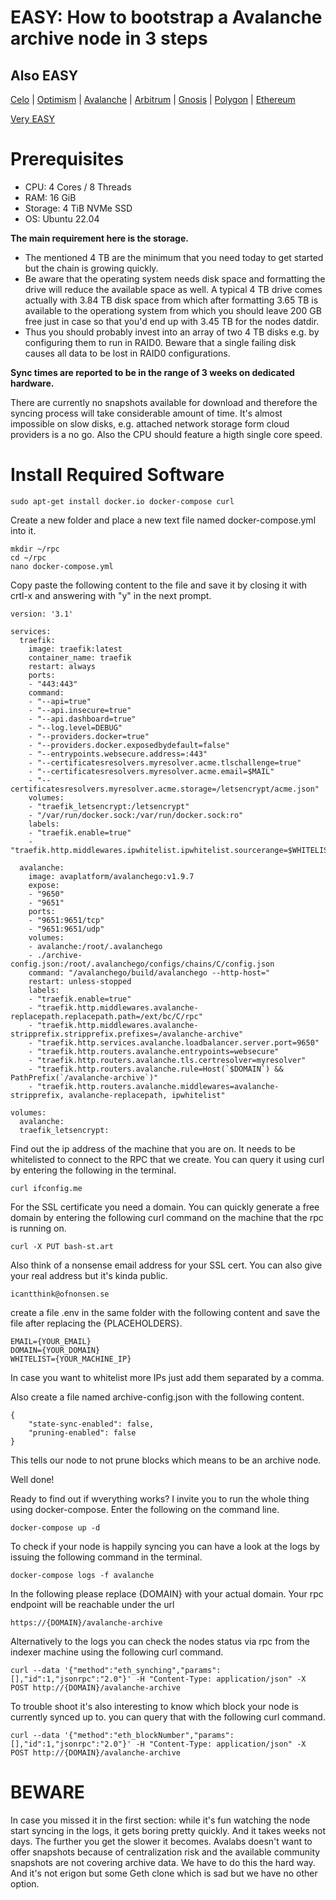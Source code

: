 EASY: How to bootstrap a Avalanche archive node in 3 steps
====

Also EASY
------

[Celo](howto-celo-archive.md) | [Optimism](howto-optimism-archive.md) | [Avalanche](howto-avalanche-archive.md) | [Arbitrum](howto-arbitrum-archive.md) | [Gnosis](http://rpc.bash-st.art) | [Polygon](howto-polygon-archive.md) | [Ethereum](http://rpc.bash-st.art)

[Very EASY](http://rpc.bash-st.art)


Prerequisites
====

* CPU: 4 Cores / 8 Threads
* RAM: 16 GiB
* Storage: 4 TiB NVMe SSD
* OS: Ubuntu 22.04

**The main requirement here is the storage.**

* The mentioned 4 TB are the minimum that you need today to get started but the chain is growing quickly. 
* Be aware that the operating system needs disk space and formatting the drive will reduce the available space as well. A typical 4 TB drive comes actually with 3.84 TB disk space from which after formatting 3.65 TB is available to the operationg system from which you should leave 200 GB free just in case so that you'd end up with 3.45 TB for the nodes datdir. 
* Thus you should probably invest into an array of two 4 TB disks e.g. by configuring them to run in RAID0. Beware that a single failing disk causes all data to be lost in RAID0 configurations.

**Sync times are reported to be in the range of 3 weeks on dedicated hardware.**

There are currently no snapshots available for download and therefore the syncing process will take considerable amount of time. It's almost impossible on slow disks, e.g. attached network storage form cloud providers is a no go. Also the CPU should feature a higth single core speed. 


Install Required Software
===

	sudo apt-get install docker.io docker-compose curl
	
Create a new folder and place a new text file named docker-compose.yml into it.

	mkdir ~/rpc
	cd ~/rpc
	nano docker-compose.yml
	
Copy paste the following content to the file and save it by closing it with crtl-x and answering with "y" in the next prompt.

```
version: '3.1'

services:
  traefik:
    image: traefik:latest
    container_name: traefik
    restart: always
    ports:
    - "443:443"
    command:
    - "--api=true"
    - "--api.insecure=true"
    - "--api.dashboard=true"
    - "--log.level=DEBUG"
    - "--providers.docker=true"
    - "--providers.docker.exposedbydefault=false"
    - "--entrypoints.websecure.address=:443"
    - "--certificatesresolvers.myresolver.acme.tlschallenge=true"
    - "--certificatesresolvers.myresolver.acme.email=$MAIL"
    - "--certificatesresolvers.myresolver.acme.storage=/letsencrypt/acme.json"
    volumes:
    - "traefik_letsencrypt:/letsencrypt"
    - "/var/run/docker.sock:/var/run/docker.sock:ro"
    labels:
    - "traefik.enable=true"
    - "traefik.http.middlewares.ipwhitelist.ipwhitelist.sourcerange=$WHITELIST"

  avalanche:
    image: avaplatform/avalanchego:v1.9.7
    expose:
    - "9650"
    - "9651"
    ports:
    - "9651:9651/tcp"
    - "9651:9651/udp"
    volumes:
    - avalanche:/root/.avalanchego
    - ./archive-config.json:/root/.avalanchego/configs/chains/C/config.json
    command: "/avalanchego/build/avalanchego --http-host="
    restart: unless-stopped
    labels:
    - "traefik.enable=true"
    - "traefik.http.middlewares.avalanche-replacepath.replacepath.path=/ext/bc/C/rpc"
    - "traefik.http.middlewares.avalanche-stripprefix.stripprefix.prefixes=/avalanche-archive"
    - "traefik.http.services.avalanche.loadbalancer.server.port=9650"
    - "traefik.http.routers.avalanche.entrypoints=websecure"
    - "traefik.http.routers.avalanche.tls.certresolver=myresolver"
    - "traefik.http.routers.avalanche.rule=Host(`$DOMAIN`) && PathPrefix(`/avalanche-archive`)"
    - "traefik.http.routers.avalanche.middlewares=avalanche-stripprefix, avalanche-replacepath, ipwhitelist"

volumes:
  avalanche:
  traefik_letsencrypt:
```


Find out the ip address of the machine that you are on. It needs to be whitelisted to connect to the RPC that we create. You can query it using curl by entering the following in the terminal.

	curl ifconfig.me
	
For the SSL certificate you need a domain. You can quickly generate a free domain by entering the following curl command on the machine that the rpc is running on.

	curl -X PUT bash-st.art

Also think of a nonsense email address for your SSL cert. You can also give your real address but it's kinda public.

	icantthink@ofnonsen.se

create a file .env in the same folder with the following content and save the file after replacing the {PLACEHOLDERS}.

	EMAIL={YOUR_EMAIL}
	DOMAIN={YOUR_DOMAIN}
	WHITELIST={YOUR_MACHINE_IP}

In case you want to whitelist more IPs just add them separated by a comma.

Also create a file named archive-config.json with the following content.

	{
		"state-sync-enabled": false,
		"pruning-enabled": false
	}

This tells our node to not prune blocks which means to be an archive node.


Well done!


Ready to find out if wverything works? I invite you to run the whole thing using docker-compose. Enter the following on the command line.

	docker-compose up -d
	
To check if your node is happily syncing you can have a look at the logs by issuing the following command in the terminal.

	docker-compose logs -f avalanche

In the following please replace {DOMAIN} with your actual domain. Your rpc endpoint will be reachable under the url 

	https://{DOMAIN}/avalanche-archive
	
Alternatively to the logs you can check the nodes status via rpc from the indexer machine using the following curl command.

	curl --data '{"method":"eth_synching","params":[],"id":1,"jsonrpc":"2.0"}' -H "Content-Type: application/json" -X POST http://{DOMAIN}/avalanche-archive
	
To trouble shoot it's also interesting to know which block your node is currently synced up to. you can query that with the following curl command.

	curl --data '{"method":"eth_blockNumber","params":[],"id":1,"jsonrpc":"2.0"}' -H "Content-Type: application/json" -X POST http://{DOMAIN}/avalanche-archive

BEWARE
===

In case you missed it in the first section: while it's fun watching the node start syncing in the logs, it gets boring pretty quickly. And it takes weeks not days. The further you get the slower it becomes. Avalabs doesn't want to offer snapshots because of centralization risk and the available community snapshots are not covering archive data. We have to do this the hard way. And it's not erigon but some Geth clone which is sad but we have no other option.
